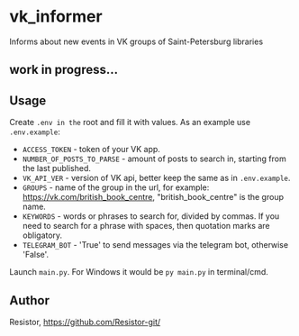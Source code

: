# vk_informer
Informs about new events in VK groups of Saint-Petersburg libraries

## work in progress...


## Usage
Create `.env in the` root and fill it with values. As an example use `.env.example`:

* `ACCESS_TOKEN` - token of your VK app.
* `NUMBER_OF_POSTS_TO_PARSE` - amount of posts to search in, starting from the last published.
* `VK_API_VER` - version of VK api, better keep the same as in `.env.example`.
* `GROUPS` - name of the group in the url, for example: https://vk.com/british_book_centre, "british_book_centre" is the group name.
* `KEYWORDS` - words or phrases to search for, divided by commas. If you need to search for a phrase with spaces, then quotation marks are obligatory.
* `TELEGRAM_BOT` - 'True' to send messages via the telegram bot, otherwise 'False'.

Launch `main.py`. For Windows it would be `py main.py` in terminal/cmd.

## Author
Resistor, https://github.com/Resistor-git/